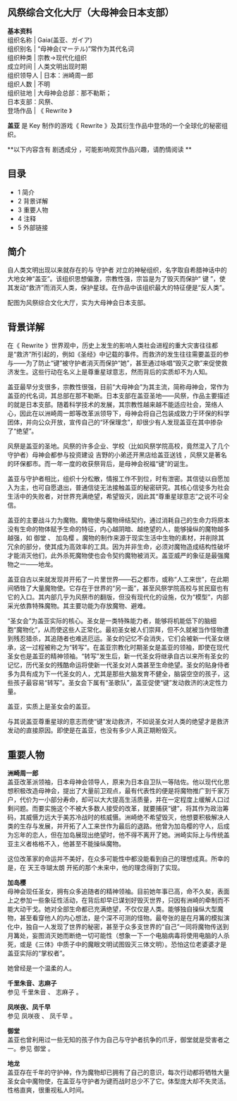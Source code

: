 风祭综合文化大厅（大母神会日本支部）  
---  
**基本资料**  
组织名称  |  Gaia(盖亚、ガイア)   
组织别名  |  “母神会(マーテル)”常作为其代名词   
组织种类  |  宗教→现代化组织   
成立时间  |  人类文明出现时期   
组织领导人  |  日本：洲崎周一郎   
组织人数  |  不明   
组织驻地  |  大母神会总部：那不勒斯；   
日本支部：风祭、  
登场作品  |  《  Rewrite  》   
  
**盖亚** 是  Key  制作的游戏《  Rewrite  》及其衍生作品中登场的一个全球化的秘密组织。

**以下内容含有 剧透成分  ，可能影响观赏作品兴趣，请酌情阅读 **

##  目录

  * 1  简介 
  * 2  背景详解 
  * 3  重要人物 
  * 4  注释 
  * 5  外部链接 

##  简介

自人类文明出现以来就存在的与  守护者  对立的神秘组织，名字取自希腊神话中的大地女神“盖亚”。该组织思想偏激，宗教性强，宗旨是为了毁灭而保护“  键
”，使其发动“救济”而消灭人类，保护星球。在作品中该组织最大的特征便是“反人类”。

配图为风祭综合文化大厅，实为大母神会日本支部。

##  背景详解

在《  Rewrite
》世界观中，历史上发生的影响人类社会进程的重大灾害往往都是“救济”所引起的，例如《圣经》中记载的事件。而救济的发生往往需要盖亚的参与——为了防止“键”被守护者消灭而保护“她”，甚至通过咏唱“毁灭之歌”来促使救济发生。这些行动在名义上是尊重星球意志，然而背后的实质却不为人知。

盖亚最早分支很多，宗教性很强，目前“大母神会”为其主流，简称母神会，常作为盖亚的代名词，其总部在那不勒斯。日本支部在盖亚圣地——风祭，作品主要描述的就是日本支部。随着科学技术的发展，其宗教性越来越不能适应社会，笼络人心，因此在以洲崎周一郎等改革派领导下，母神会将自己包装成致力于环保的科学团体，并向公众开放，宣传自己的“环保理念”，却很少有人发现盖亚在其中掺杂了“绝望”。

风祭是盖亚的圣地。风祭的许多企业、学校（比如风祭学院高校，竟然混入了几个守护者）母神会都参与投资建设  吉野的小弟还开黑店给盖亚送钱
，风祭又是著名的环保都市。而一年一度的收获祭背后，是母神会祝福“键”的诞生。

盖亚与守护者相比，组织十分松散，情报工作不到位，时有泄密。其信徒以自愿加入为主，也可自愿退出，普通信徒无法接触盖亚的秘密研究。其核心信徒多为社会生活中的失败者，对世界充满绝望，希望毁灭，因此其“尊重星球意志”之说不可全信。

盖亚的主要战斗力为魔物。魔物使与魔物缔结契约，通过消耗自己的生命力将原本没有生命的物体赋予生命的特征，内心越阴暗、越绝望的人，能够操纵的魔物越多越强，如
御堂  、  加岛樱
。魔物的制作来源于现实生活中生物的素材，并削除其冗余的部分，使其成为高效率的工具。因为并非生命，必须对魔物造成结构性破坏才能消灭他们，此外杀死魔物使也会令契约魔物被消灭。盖亚威严的象征是最强魔物之一——地龙。

盖亚自古以来就发现并开拓了一片里世界——石之都市，或称“人工来世”，在此期间牺牲了大量魔物使。它存在于世界的“另一面”，甚至风祭学院高校与贫民窟也有它的入口。其内部几乎为风祭市的翻版，但没有现代化的设施，仅为“模型”，内部采光依靠特殊魔物。其主要功能为存放魔物、避难。

“圣女会”为盖亚实际的核心。圣女是一类特殊能力者，能够将机能低下的脑细胞“魔物化”，从而使这些人正常化。最初圣女被人们崇拜，但不久就被当作怪物遭到残忍猎杀，其追随者也难逃厄运。圣女的记忆不会消失，它们会被新一代圣女继承，这一过程被称之为“转写”。在盖亚宗教化时期圣女是盖亚的领袖，即使在现代圣女也是盖亚的精神领袖。“转写”发生后，新一代圣女将继承自古以来所有圣女的记忆，历代圣女的残酷命运将使新一代圣女对人类甚至生命绝望。圣女的贴身侍者多为具有成为下一代圣女的人，尤其是那些大脑发育不健全，脑袋空空的孩子，这些孩子最容易“转写”。圣女会下属有“圣歌队”，盖亚促使“键”发动救济的决定性力量。

盖亚，实质上是圣女会的盖亚。

与其说盖亚尊重星球的意志而使“键”发动救济，不如说圣女对人类的绝望才是救济发动的直接原因。即使是在盖亚，也没有多少人真正期盼毁灭。

##  重要人物

**洲崎周一郎**  
盖亚改革派领袖，日本母神会领导人，原来为日本自卫队一等陆佐。他以现代化思想积极改造母神会，提出了大量前卫观点，最有代表性的便是将魔物推广到千家万户，代价为一小部分寿命，却可以大大提高生活质量，并在一定程度上缓解人口过剩问题。而要实施这个不被大多数人接受的改革，就要捕获“键”，将其作为政治筹码，其威慑力远大于美苏冷战时的核威慑。洲崎绝不希望毁灭，他想要积极解决人类的生存与发展，并开拓了人工来世作为最后的退路。他曾为加岛樱的守人，后成为忘年的恋人，但在加岛展现出绝望时，他不得不离开了她。洲崎实际上与传统盖亚主义者格格不入，他甚至不能操纵魔物。

这位改革家的命运并不美好，在众多可能性中都没能看到自己的理想成真。所幸的是，在  天王寺瑚太朗  开拓的那个未来中，他的理念得到了实现。

**加岛樱**  
母神会现任圣女，拥有众多追随者的精神领袖。目前她年事已高，命不久矣，表面上之参加一些象征性活动，在背后却早已谋划好毁灭世界，只因有洲崎的牵制而不能大动干戈。她对全部生命都已充满绝望，不仅仅是人类。能够独自操纵大型魔物，甚至看穿他人的内心想法，是个深不可测的怪物。最夸张的是在月篝的模拟演化中，独自一人发现了世界的秘密，甚至于众多支世界的“自己”一同将魔物传送到月篝处，妄图消灭她而断绝一切可能性（想象一下一个电脑病毒将使用电脑的人杀死，或是《三体》中质子中的魔眼文明试图毁灭三体文明）。恐怕这位老婆婆才是盖亚实际的“掌权者”。

她曾经是一个温柔的人。

**千里朱音、志麻子**  
参见  千里朱音  、  志麻子  。

**凤咲夜、凤千早**  
参见  凤咲夜  、  凤千早  。

**御堂**  
盖亚也曾利用过一些无知的孩子作为自己与守护者抗争的爪牙，御堂就是受害者之一。参见  御堂  。

**地龙**  
盖亚存在千年的守护神，作为魔物却已拥有了自己的意识，每次行动都将牺牲大量圣女会中魔物使，在盖亚与守护者为键而战时总少不了它。体型庞大却不失灵活。性格直爽，很重视私人时间。
